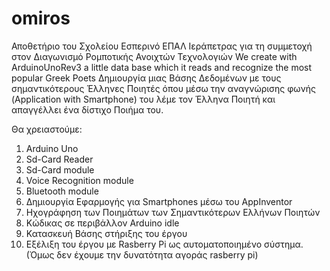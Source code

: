 # omiros
Αποθετήριο του Σχολείου Εσπερινό ΕΠΑΛ Ιεράπετρας για τη συμμετοχή στον Διαγωνισμό Ρομποτικής Ανοιχτών Τεχνολογιών
We create with ArduinoUnoRev3 a little data base which it reads and recognize the most popular Greek Poets
Δημιουργία μιας Βάσης Δεδομένων με τους σημαντικότερους Έλληνες Ποιητές όπου μέσω την αναγνώρισης φωνής (Application with Smartphone) του λέμε τον Έλληνα Ποιητή και απαγγέλλει ένα δίστιχο Ποιήμα του.

Θα χρειαστούμε:
1. Arduino Uno
2. Sd-Card Reader
3. Sd-Card module
4. Voice Recognition module
5. Bluetooth module
6. Δημιουργία Εφαρμογής για Smartphones μέσω του AppInventor
7. Ηχογράφηση των Ποιημάτων των Σημαντικότερων Ελλήνων Ποιητών
8. Κώδικας σε περιβάλλον Arduino idle
9. Κατασκευή Βάσης στήριξης του έργου
10. Εξέλιξη του έργου με Rasberry Pi ως αυτοματοποιημένο σύστημα. (Όμως δεν έχουμε την δυνατότητα αγοράς rasberry pi)

